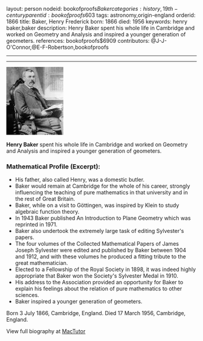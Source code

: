layout: person
nodeid: bookofproofs$Baker
categories: history,19th-century
parentid: bookofproofs$603
tags: astronomy,origin-england
orderid: 1866
title: Baker, Henry Frederick
born: 1866
died: 1956
keywords: henry baker,baker
description: Henry Baker spent his whole life in Cambridge and worked on Geometry and Analysis and inspired a younger generation of geometers.
references: bookofproofs$6909
contributors: @J-J-O'Connor,@E-F-Robertson,bookofproofs

---



---

![Baker.jpg](https://github.com/bookofproofs/bookofproofs.github.io/blob/main/_sources/_assets/images/portraits/Baker.jpg?raw=true)

**Henry Baker** spent his whole life in Cambridge and worked on Geometry and Analysis and inspired a younger generation of geometers.

### Mathematical Profile (Excerpt):
* His father, also called Henry, was a domestic butler.
* Baker would remain at Cambridge for the whole of his career, strongly influencing the teaching of pure mathematics in that university and in the rest of Great Britain.
* Baker, while on a visit to Göttingen, was inspired by Klein to study algebraic function theory.
* In 1943 Baker published An Introduction to Plane Geometry which was reprinted in 1971.
* Baker also undertook the extremely large task of editing Sylvester's papers.
* The four volumes of the Collected Mathematical Papers of James Joseph Sylvester were edited and published by Baker between 1904 and 1912, and with these volumes he produced a fitting tribute to the great mathematician.
* Elected to a Fellowship of the Royal Society in 1898, it was indeed highly appropriate that Baker won the Society's Sylvester Medal in 1910.
* His address to the Association provided an opportunity for Baker to explain his feelings about the relation of pure mathematics to other sciences.
* Baker inspired a younger generation of geometers.

Born 3 July 1866, Cambridge, England. Died 17 March 1956, Cambridge, England.

View full biography at [MacTutor](https://mathshistory.st-andrews.ac.uk/Biographies/Baker/)
